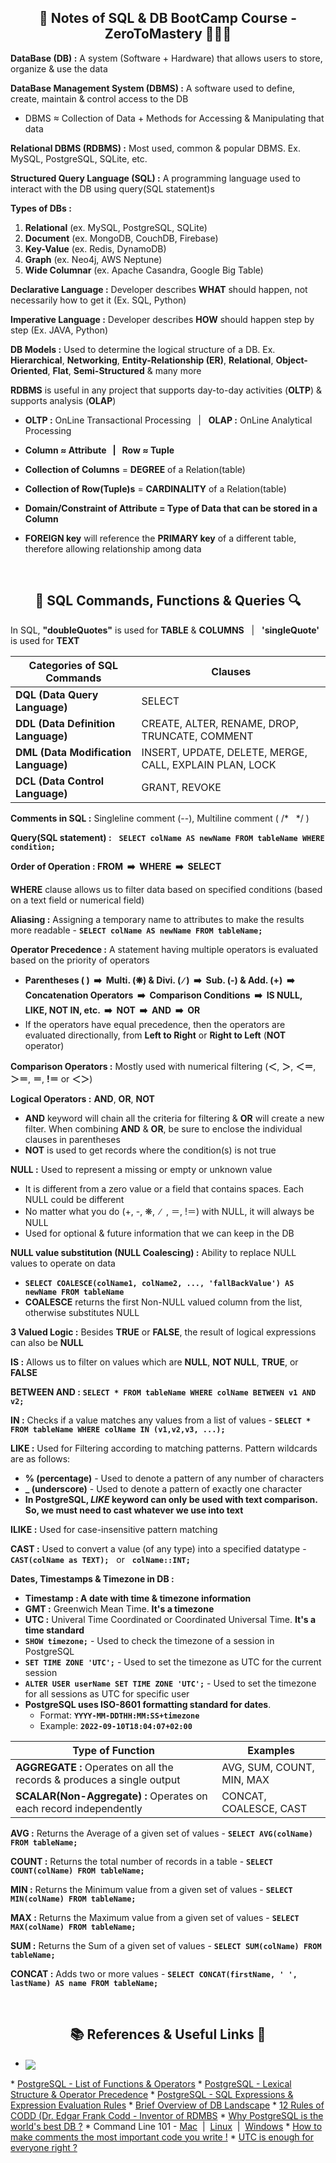 <h2 align="center">📝 Notes of SQL & DB BootCamp Course - ZeroToMastery 🧑🏻‍💻</h2>

**DataBase (DB) :** A system (Software + Hardware) that allows users to store, organize & use the data

**DataBase Management System (DBMS) :** A software used to define, create, maintain & control access to the DB
* DBMS ≈ Collection of Data + Methods for Accessing & Manipulating that data

**Relational DBMS (RDBMS) :** Most used, common & popular DBMS. Ex. MySQL, PostgreSQL, SQLite, etc.

**Structured Query Language (SQL) :** A programming language used to interact with the DB using query(SQL statement)s

**Types of DBs :**
1. **Relational** (ex. MySQL, PostgreSQL, SQLite)
2. **Document** (ex. MongoDB, CouchDB, Firebase)
3. **Key-Value** (ex. Redis, DynamoDB)
4. **Graph** (ex. Neo4j, AWS Neptune)
5. **Wide Columnar** (ex. Apache Casandra, Google Big Table)

**Declarative Language :** Developer describes **WHAT** should happen, not necessarily how to get it (Ex. SQL, Python)

**Imperative Language :** Developer describes **HOW** should happen step by step (Ex. JAVA, Python)

**DB Models :** Used to determine the logical structure of a DB. Ex. **Hierarchical**, **Networking**, **Entity-Relationship (ER)**, **Relational**, **Object-Oriented**, **Flat**, **Semi-Structured** & many more

**RDBMS** is useful in any project that supports day-to-day activities (**OLTP**) & supports analysis (**OLAP**)

* **OLTP :** OnLine Transactional Processing  &nbsp; | &nbsp; **OLAP :** OnLine Analytical Processing

* **Column ≈ Attribute &nbsp; | &nbsp; Row ≈ Tuple**

* **Collection of Columns** = **DEGREE** of a Relation(table)

* **Collection of Row(Tuple)s** = **CARDINALITY** of a Relation(table)

* **Domain/Constraint of Attribute = Type of Data that can be stored in a Column**

* **FOREIGN key** will reference the **PRIMARY key** of a different table, therefore allowing relationship among data
<br>

<h2 align="center"> 🔎 SQL Commands, Functions & Queries 🔍</h2>

In SQL, **"doubleQuotes"** is used for **TABLE** & **COLUMNS** &nbsp; | &nbsp; **'singleQuote'** is used for **TEXT**

|    **Categories of SQL Commands**    |                           **Clauses**                         |
|--------------------------------------|---------------------------------------------------------------|
| **DQL (Data Query Language)**        | SELECT                                                        |
| **DDL (Data Definition Language)**   | CREATE, ALTER, RENAME, DROP, TRUNCATE, COMMENT                |
| **DML (Data Modification Language)** | INSERT, UPDATE, DELETE, MERGE, CALL, EXPLAIN PLAN, LOCK       |
| **DCL (Data Control Language)**      | GRANT, REVOKE                                                 |

**Comments in SQL :** Singleline comment (--), Multiline comment ( /* &nbsp; */ )

**Query(SQL statement) :** &nbsp; **`SELECT colName AS newName FROM tableName WHERE condition;`**

**Order of Operation : FROM &nbsp;➡️&nbsp; WHERE &nbsp;➡️&nbsp; SELECT**

**WHERE** clause allows us to filter data based on specified conditions (based on a text field or numerical field)

**Aliasing :** Assigning a temporary name to attributes to make the results more readable - **`SELECT colName AS newName FROM tableName;`**

**Operator Precedence :** A statement having multiple operators is evaluated based on the priority of operators
* **Parentheses ( ) &nbsp;➡️&nbsp; Multi. (❋) & Divi. ( ∕ ) &nbsp;➡️&nbsp; Sub. (-) & Add. (+) &nbsp;➡️&nbsp; Concatenation Operators &nbsp;➡️&nbsp; Comparison Conditions &nbsp;➡️&nbsp; IS NULL, LIKE, NOT IN, etc. &nbsp;➡️&nbsp; NOT &nbsp;➡️&nbsp; AND &nbsp;➡️&nbsp; OR**
* If the operators have equal precedence, then the operators are evaluated directionally, from **Left to Right** or **Right to Left** (**NOT** operator)

**Comparison Operators :** Mostly used with numerical filtering (**＜**, **＞**, **＜＝**, **＞＝**, **＝**, **!＝** or **＜＞**)

**Logical Operators :** **AND**, **OR**, **NOT**
* **AND** keyword will chain all the criteria for filtering & **OR** will create a new filter. When combining **AND** & **OR**, be sure to enclose the individual clauses in parentheses
* **NOT** is used to get records where the condition(s) is not true

**NULL :** Used to represent a missing or empty or unknown value
* It is different from a zero value or a field that contains spaces. Each NULL could be different
* No matter what you do (+, -, ❋,&nbsp; ∕ &nbsp;, ＝, !＝) with NULL, it will always be NULL
* Used for optional & future information that we can keep in the DB

**NULL value substitution (NULL Coalescing) :** Ability to replace NULL values to operate on data
* **`SELECT COALESCE(colName1, colName2, ..., 'fallBackValue') AS newName FROM tableName`**
* **COALESCE** returns the first Non-NULL valued column from the list, otherwise substitutes NULL

**3 Valued Logic :** Besides **TRUE** or **FALSE**, the result of logical expressions can also be **NULL**

**IS :** Allows us to filter on values which are **NULL**, **NOT NULL**, **TRUE**, or **FALSE**

**BETWEEN AND :** **`SELECT * FROM tableName WHERE colName BETWEEN v1 AND v2;`**

**IN :** Checks if a value matches any values from a list of values - **`SELECT * FROM tableName WHERE colName IN (v1,v2,v3, ...);`**

**LIKE :** Used for Filtering according to matching patterns. Pattern wildcards are as follows:
* **% (percentage)** - Used to denote a pattern of any number of characters
* **_ (underscore)** - Used to denote a pattern of exactly one character
* **In PostgreSQL, *LIKE* keyword can only be used with text comparison. So, we must need to cast whatever we use into text**

**ILIKE :** Used for case-insensitive pattern matching

**CAST :** Used to convert a value (of any type) into a specified datatype - **`CAST(colName as TEXT);`** &nbsp; or &nbsp; **`colName::INT;`**

**Dates, Timestamps & Timezone in DB :**
* **Timestamp : A date with time & timezone information**
* **GMT :** Greenwich Mean Time. **It's a timezone**
* **UTC :** Univeral Time Coordinated or Coordinated Universal Time. **It's a time standard**
* **`SHOW timezone;`** - Used to check the timezone of a session in PostgreSQL
* **`SET TIME ZONE 'UTC';`** - Used to set the timezone as UTC for the current session
* **`ALTER USER userName SET TIME ZONE 'UTC';`** - Used to set the timezone for all sessions as UTC for specific user
* **PostgreSQL uses ISO-8601 formatting standard for dates**.
    * Format: **`YYYY-MM-DDTHH:MM:SS+timezone`**
    * Example: **`2022-09-10T18:04:07+02:00`**

|                         **Type of Function**                        |       **Examples**        |
|---------------------------------------------------------------------|---------------------------|
| **AGGREGATE :** Operates on all the records & produces a single output | AVG, SUM, COUNT, MIN, MAX |
| **SCALAR(Non-Aggregate) :** Operates on each record independently      | CONCAT, COALESCE, CAST    |


**AVG :** Returns the Average of a given set of values - **`SELECT AVG(colName) FROM tableName;`**

**COUNT :** Returns the total number of records in a table - **`SELECT COUNT(colName) FROM tableName;`**

**MIN :** Returns the Minimum value from a given set of values - **`SELECT MIN(colName) FROM tableName;`**

**MAX :** Returns the Maximum value from a given set of values - **`SELECT MAX(colName) FROM tableName;`**

**SUM :** Returns the Sum of a given set of values - **`SELECT SUM(colName) FROM tableName;`**

**CONCAT :** Adds two or more values - **`SELECT CONCAT(firstName, ' ', lastName) AS name FROM tableName;`**

<br>
<h2 align="center"> 📚 References & Useful Links 🔗</h2>

* <a target="_blank" href="https://github.com/mobinni/Complete-SQL-Database-Bootcamp-Zero-to-Mastery"><img align="center" src="https://shields.io/badge/github-Complete_SQL_Database_Bootcamp_Zero_to_Mastery-important?logo=github&style=social" />
</a>
* <a target="_blank" href="https://www.postgresql.org/docs/current/functions.html">PostgreSQL - List of Functions & Operators</a>
* <a target="_blank" href="https://www.postgresql.org/docs/current/sql-syntax-lexical.html">PostgreSQL - Lexical Structure & Operator Precedence</a>
* <a target="_blank" href="https://www.postgresql.org/docs/current/sql-expressions.html">PostgreSQL - SQL Expressions & Expression Evaluation Rules</a>
* <a target="_blank" href="https://www.ibm.com/cloud/blog/brief-overview-database-landscape">Brief Overview of DB Landscape</a>
* <a target="_blank" href="https://www.w3resource.com/sql/sql-basic/codd-12-rule-relation.php">12 Rules of CODD (Dr. Edgar Frank Codd - Inventor of RDMBS</a>
* <a target="_blank" href="https://www.2ndquadrant.com/en/blog/postgresql-is-the-worlds-best-database">Why PostgreSQL is the world's best DB ?</a>
* Command Line 101 - <a target="_blank" href="https://medium.com/@aechagen/mac-terminal-101-13a3e8e75d4c">Mac</a> &nbsp;|&nbsp; <a target="_blank" href="https://jgefroh.medium.com/a-beginners-guide-to-linux-command-line-56a8004e2471">Linux</a> &nbsp;|&nbsp; <a target="_blank" href="http://ifoundthemeaningoflife.com/learntocode/cmd101win">Windows</a>
* <a target="_blank" href="https://www.red-gate.com/simple-talk/databases/oracle-databases/how-to-make-comments-the-most-important-code-you-write">How to make comments the most important code you write !</a>
* <a target="_blank" href="https://zachholman.com/talk/utc-is-enough-for-everyone-right">UTC is enough for everyone right ?</a>
